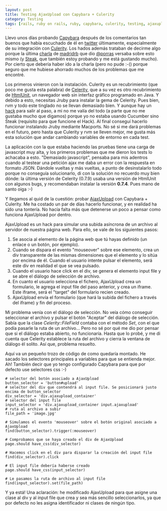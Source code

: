 ```yaml
--- 
layout: post
title: Testing AjaxUpload con Capybara + Culerity
category: Testing
tags: [rails, ruby on rails, ruby, capybara, culerity, testing, ajaxupload]
---
```

Llevo unos días probando [Capybara][] después de los comentarios tan buenos que había escuchado de él en [twitter][] últimamente, especialmente de su integración con [Culerity][]. Los hados además trataban de decirme algo porque la última [charla][] de [madridrb][] que dio [@porras][] versaba sobre esto mismo (y [Steak][], que también estoy probando y me está gustando mucho). Por cierto que debería haber ido a la charla (pero no pude :-() porque seguro que me hubiese ahorrado muchos de los problemas que me encontré.

Los primeros vinieron con la instalación. Culerity es un recubrimiento (que poco me gusta esta palabra) de [Celerity][], que a su vez es otro recubrimiento de [HtmlUnit][], un navegador web sin interfaz gráfico programado en Java. Y debido a esto, necesitas Jruby para instalar la gema de Celerity. Pues bien, rvm y todo este tinglado no se llevan demasiado bien. Y aunque hay un [hack][] para salir al paso, a mi no me valía del todo (a parte que no me gustaba mucho que digamos) porque yo no estaba usando Cucumber sino Steak (requisito para que funcione el Hack). Al final conseguí hacerlo funcionar instalando Jruby mediante Macports. No sé si me dará problemas en el futuro, pero hasta que Culerity y rvm se lleven mejor, me gusta más esta solución que andar cambiando variables de entorno en cada test.

La aplicación con la que estaba haciendo las pruebas tiene una carga de javascript muy alta, y los primeros problemas que me dieron los tests lo achacaba a esto. "Demasiado javascript", pensaba para mis adentros cuando al testear una petición ajax me daba un error con la respuesta en formato JSON. Dándole vueltas y más vueltas, a punto de desinstalarlo todo porque no conseguía solucionarlo, di con la solución no recuerdo muy bien dónde: la última versión de Celerity (0.7.9) usaba una versión de HtmlUnit con algunos bugs, y recomendaban instalar la versión **0.7.4**. Pues mano de santo oiga :-)

Y llegamos al quid de la cuestión: probar [AjaxUpload][] con Capybara + Culerity. Me ha costado un par de días hacerlo funcionar, y en realidad ha sido una tontería. No hacía falta más que detenerse un poco a pensar como funciona AjaxUpload por dentro.

AjaxUpload es un hack para simular una subida asíncrona de un archivo al servidor de nuestra página web. Para ello, se vale de los siguientes pasos:

1.	Se asocia al elemento de la página web que tú hayas definido (un enlace o un botón, por ejemplo).
2.	Cuando se dispara el evento "mouseover" sobre ese elemento, crea un div transparente de las mismas dimensiones que el elemento y lo sitúa por encima de él. Cuando el usuario intente pulsar el elemento, será este div en realidad el que se vea pulsado.
3.	Cuando el usuario hace click en el div, se genera el elemento input file y se abre el diálogo de selección de archivo.
4.	En cuanto el usuario selecciona el fichero, AjaxUpload crea un formulario, le agrega el input file del paso anterior, y crea un iframe. Este iframe, será el "target" del formulario recien creado.
5.	AjaxUpload envía el formulario (que hará la subida del fichero a través del iframe) y fin del proceso.
	
Mi problema venía con el diálogo de selección. No veía cómo conseguir seleccionar el archivo y pulsar el botón "Aceptar" del diálogo de selección. Sabía que la clase *Celerity::FileField* contaba con el método *Set*, con el que podía pasarle la ruta de un archivo... Pero no sé por qué me dio por pensar que si el diálogo estaba abierto, no funcionaría. Hasta que lo probé, y me di cuenta que Celerity establece la ruta del archivo y cierra la ventana de diálogo él solito. Así que, problema resuelto.

Aquí va un pequeño trozo de código de como quedaría montado. He sacado los selectores principales a variables para que se entienda mejor. Ah! También decir que yo tengo configurado Capybara para que por defecto use selectores css :-)


	# selector del botón asociado a AjaxUpload
	button_selector = 'button#upload'
	# selector del div que contendrá al input file. Se posicionará justo encima de button_selector
	div_selector = 'div.ajaxupload_container'
	# selector del input file
	input_selector = 'div.ajaxupload_container input.ajaxupload'
	# ruta al archivo a subir
	file_path = 'image.jpg'
	
	# Simulamos el evento 'mouseover' sobre el botón original asociado a AjaxUpload
	find(button_selector).trigger(:mouseover)
	
	# Comprobamos que se haya creado el div de AjaxUpload
	page.should have_css(div_selector)
	
	# Hacemos click en el div para disparar la creación del input file
	find(div_selector).click
	
	# El input file debería haberse creado
	page.should have_css(input_selector)
	
	# Le pasamos la ruta de archivo al input file
	find(input_selector).set(file_path)

Y ya está! Una aclaración: he modificado AjaxUpload para que asigne una clase al div y al input file que crea y sea más sencillo seleccionarlos, ya que por defecto no les asigna identificador ni clases de ningún tipo.	

[capybara]: http://github.com/jnicklas/capybara
[twitter]: http://twitter.com/albertoperdomo/status/9643469318
[culerity]: http://github.com/langalex/culerity
[charla]: http://github.com/porras/madrid-rb-feb-2010
[madridrb]: http://twitter.com/madridrb
[@porras]: http://twitter.com/porras
[steak]: http://github.com/cavalle/steak
[celerity]: http://github.com/jarib/celerity
[htmlunit]: http://htmlunit.sourceforge.net/
[hack]: http://rvm.beginrescueend.com/integration/culerty/
[ajaxupload]: http://valums.com/ajax-upload/
